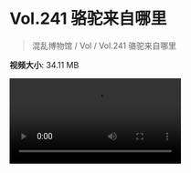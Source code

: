 # Vol.241 骆驼来自哪里

> 混乱博物馆 / Vol / Vol.241 骆驼来自哪里

**视频大小**: 34.11 MB

<div class="video"><video src="https://file.hsyhx.top/video/241.mp4" controls preload>🤔 您的浏览器不支持 video 标签</video></div>
